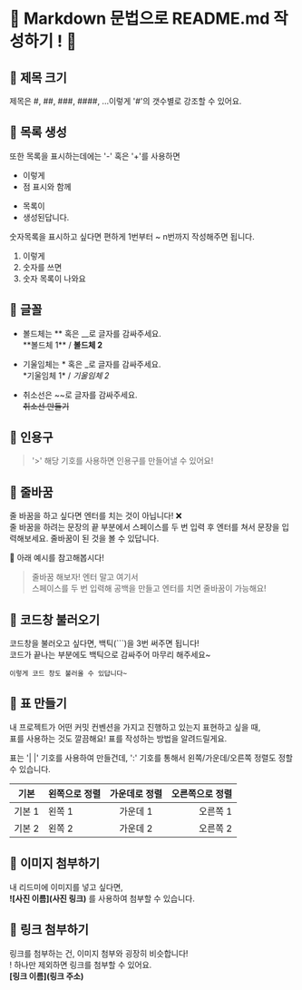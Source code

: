 # 🍊 Markdown 문법으로 README.md 작성하기 ! 🍊

## 🍑 제목 크기

제목은 #, ##, ###, ####, ...이렇게 '#'의 갯수별로 강조할 수 있어요.

## 🍑 목록 생성

또한 목록을 표시하는데에는 '-' 혹은 '+'를 사용하면

- 이렇게
- 점 표시와 함께

* 목록이
* 생성된답니다.

숫자목록을 표시하고 싶다면 편하게 1번부터 ~ n번까지 작성해주면 됩니다.

1. 이렇게
2. 숫자를 쓰면
3. 숫자 목록이 나와요

## 🍑 글꼴

- 볼드체는 ** 혹은 \_\_로 글자를 감싸주세요.  
  **볼드체 1\*\* / **볼드체 2**

- 기울임체는 * 혹은 \_로 글자를 감싸주세요.  
  *기울임체 1\* / _기울임체 2_

- 취소선은 ~~로 글자를 감싸주세요.  
  ~~취소선 만들기~~

## 🍑 인용구

> '>' 해당 기호를 사용하면 인용구를 만들어낼 수 있어요!

## 🍑 줄바꿈

줄 바꿈을 하고 싶다면 엔터를 치는 것이 아닙니다! ❌  
줄 바꿈을 하려는 문장의 끝 부분에서 스페이스를 두 번 입력 후 엔터를 쳐서 문장을 입력해보세요. 줄바꿈이 된 것을 볼 수 있답니다.

🤗 아래 예시를 참고해봅시다!

> 줄바꿈 해보자! 엔터 말고 여기서  
> 스페이스를 두 번 입력해 공백을 만들고 엔터를 치면 줄바꿈이 가능해요!

## 🍑 코드창 불러오기

코드창을 불러오고 싶다면, 백틱(```)을 3번 써주면 됩니다!  
코드가 끝나는 부분에도 백틱으로 감싸주어 마무리 해주세요~

```(코드의 종류)
이렇게 코드 창도 불러올 수 있답니다~
```

## 🍑 표 만들기

내 프로젝트가 어떤 커밋 컨벤션을 가지고 진행하고 있는지 표현하고 싶을 때,  
표를 사용하는 것도 깔끔해요! 표를 작성하는 방법을 알려드릴게요.

표는 '| |' 기호를 사용하여 만들건데, ':' 기호를 통해서 왼쪽/가운데/오른쪽 정렬도 정할 수 있습니다.

| 기본   | 왼쪽으로 정렬 | 가운데로 정렬 | 오른쪽으로 정렬 |
| ------ | :------------ | :-----------: | --------------: |
| 기본 1 | 왼쪽 1        |   가운데 1    |        오른쪽 1 |
| 기본 2 | 왼쪽 2        |   가운데 2    |        오른쪽 2 |

## 🍑 이미지 첨부하기

내 리드미에 이미지를 넣고 싶다면,  
**![사진 이름](사진 링크)** 를 사용하여 첨부할 수 있습니다.

## 🍑 링크 첨부하기

링크를 첨부하는 건, 이미지 첨부와 굉장히 비슷합니다!  
! 하나만 제외하면 링크를 첨부할 수 있어요.  
**[링크 이름](링크 주소)**
